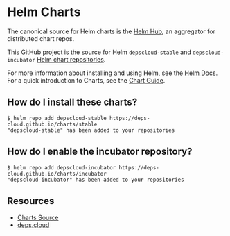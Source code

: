 # Helm Charts

The canonical source for Helm charts is the [Helm Hub](https://hub.helm.sh/), an aggregator for distributed chart repos.

This GitHub project is the source for Helm `depscloud-stable` and `depscloud-incubator` [Helm chart repositories](https://v3.helm.sh/docs/topics/chart_repository/).

For more information about installing and using Helm, see the [Helm Docs](https://helm.sh/docs/).
For a quick introduction to Charts, see the [Chart Guide](https://helm.sh/docs/topics/charts/).

## How do I install these charts?

```
$ helm repo add depscloud-stable https://deps-cloud.github.io/charts/stable
"depscloud-stable" has been added to your repositories
```

## How do I enable the incubator repository?

```
$ helm repo add depscloud-incubator https://deps-cloud.github.io/charts/incubator
"depscloud-incubator" has been added to your repositories
```

## Resources

* [Charts Source](https://github.com/deps-cloud/charts)
* [deps.cloud](https://deps.cloud)

